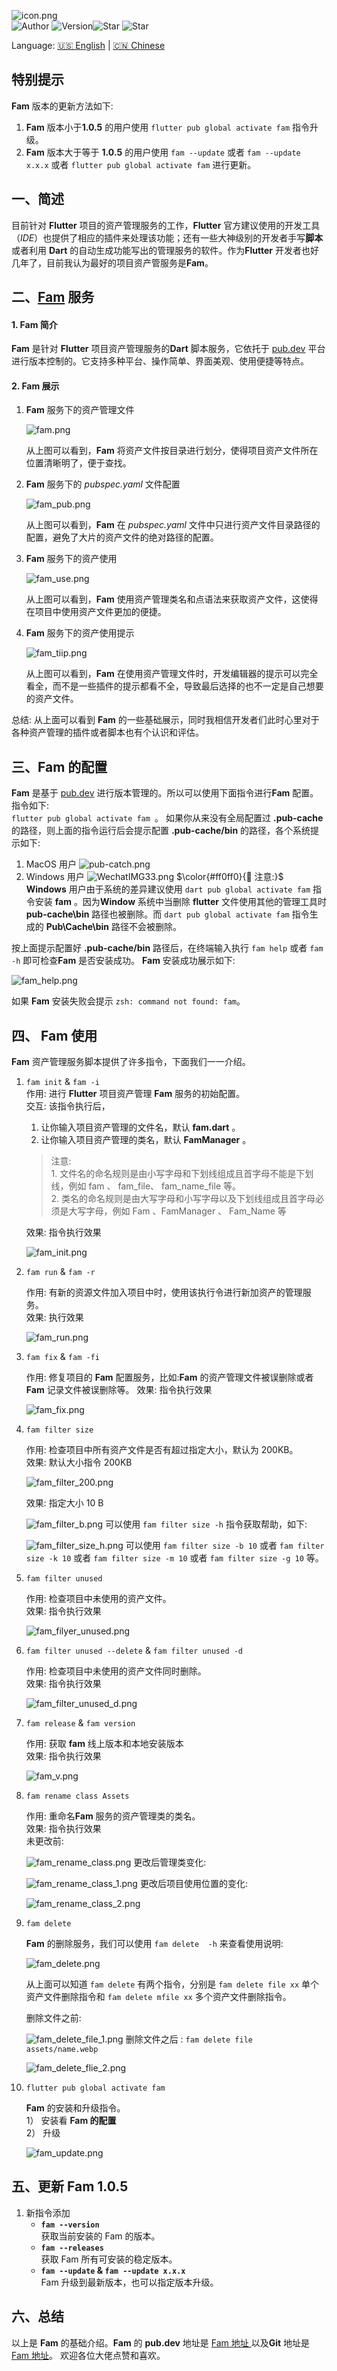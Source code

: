 

![icon.png](https://p3-juejin.byteimg.com/tos-cn-i-k3u1fbpfcp/1277c95cd18843a483fafe8c364a694f~tplv-k3u1fbpfcp-watermark.image?)    
![Author](https://github.com/zhoushuangjian001/flutter-fam/blob/master/images/author.png?raw=true) ![Version](https://github.com/zhoushuangjian001/flutter-fam/blob/master/images/version.png?raw=true&width=30%)![Star](https://github.com/zhoushuangjian001/flutter-fam/blob/master/images/star.png?raw=true)  ![Star](https://github.com/zhoushuangjian001/flutter-fam/blob/master/images/fork.png?raw=true)  


Language: [🇺🇸 English](https://pub.dev/packages/fam) | [🇨🇳 Chinese](https://github.com/zhoushuangjian001/pub_images/blob/master/fam/md/README.md)
## 特别提示
**Fam** 版本的更新方法如下:    
1. **Fam** 版本小于**1.0.5** 的用户使用 `flutter pub global activate fam` 指令升级。
2. **Fam** 版本大于等于 **1.0.5** 的用户使用 `fam --update` 或者 `fam --update x.x.x` 或者 `flutter pub global activate fam` 进行更新。
 
## 一、简述
目前针对 **Flutter**  项目的资产管理服务的工作，**Flutter** 官方建议使用的开发工具（*IDE*）也提供了相应的插件来处理该功能；还有一些大神级别的开发者手写**脚本**或者利用 **Dart** 的自动生成功能写出的管理服务的软件。作为**Flutter** 开发者也好几年了，目前我认为最好的项目资产管服务是**Fam**。

## 二、[Fam](https://pub.dev/packages/fam) 服务
#### 1. Fam 简介
**Fam** 是针对 **Flutter** 项目资产管理服务的**Dart** 脚本服务，它依托于 [pub.dev](https://pub.dev/https://pub.dev/) 平台进行版本控制的。它支持多种平台、操作简单、界面美观、使用便捷等特点。

#### 2. Fam 展示
1. **Fam** 服务下的资产管理文件

    ![fam.png](https://p1-juejin.byteimg.com/tos-cn-i-k3u1fbpfcp/e50cdf004d25459ba8c6ac1335fa9e77~tplv-k3u1fbpfcp-watermark.image?)
      
     从上图可以看到，**Fam** 将资产文件按目录进行划分，使得项目资产文件所在位置清晰明了，便于查找。
2. **Fam** 服务下的 *pubspec.yaml* 文件配置
                 
    ![fam_pub.png](https://p3-juejin.byteimg.com/tos-cn-i-k3u1fbpfcp/2ce95a8823b64c6e99e091efd72992ed~tplv-k3u1fbpfcp-watermark.image?)
    
    从上图可以看到，**Fam** 在 *pubspec.yaml* 文件中只进行资产文件目录路径的配置，避免了大片的资产文件的绝对路径的配置。
    
3. **Fam** 服务下的资产使用

    ![fam_use.png](https://p3-juejin.byteimg.com/tos-cn-i-k3u1fbpfcp/72d4580f3af54fd7b8994951ec730d8b~tplv-k3u1fbpfcp-watermark.image?)
    
    从上图可以看到，**Fam** 使用资产管理类名和点语法来获取资产文件，这使得在项目中使用资产文件更加的便捷。
    
4. **Fam** 服务下的资产使用提示

    ![fam_tiip.png](https://p1-juejin.byteimg.com/tos-cn-i-k3u1fbpfcp/53c6e5f6721f4db78c1299a2c45339e0~tplv-k3u1fbpfcp-watermark.image?)
    
     从上图可以看到，**Fam** 在使用资产管理文件时，开发编辑器的提示可以完全看全，而不是一些插件的提示都看不全，导致最后选择的也不一定是自己想要的资产文件。


总结: 从上面可以看到 **Fam** 的一些基础展示，同时我相信开发者们此时心里对于各种资产管理的插件或者脚本也有个认识和评估。

## 三、Fam 的配置

**Fam** 是基于 [pub.dev](https://pub.dev/packages/fam) 进行版本管理的。所以可以使用下面指令进行**Fam** 配置。 指令如下:    
`flutter pub global activate fam `。 如果你从来没有全局配置过 **.pub-cache** 的路径，则上面的指令运行后会提示配置 **.pub-cache/bin** 的路径，各个系统提示如下:

1. MacOS 用户
    ![pub-catch.png](https://p9-juejin.byteimg.com/tos-cn-i-k3u1fbpfcp/f774c0cf80364a8a8b5e7ee86136570c~tplv-k3u1fbpfcp-watermark.image?)
2. Windows 用户
    ![WechatIMG33.png](https://p1-juejin.byteimg.com/tos-cn-i-k3u1fbpfcp/99e032546a3b45669b14eb1e5b1ab8fb~tplv-k3u1fbpfcp-watermark.image?)
$\color{#ff0ff0}{📢 注意:}$    
**Windows** 用户由于系统的差异建议使用 `dart pub global activate fam` 指令安装 **fam** 。因为**Window** 系统中当删除 **flutter** 文件使用其他的管理工具时 **pub-cache\bin** 路径也被删除。而 `dart pub global activate fam` 指令生成的 **Pub\Cache\bin** 路径不会被删除。 

按上面提示配置好 **.pub-cache/bin** 路径后，在终端输入执行 `fam help` 或者 `fam -h` 即可检查**Fam** 是否安装成功。 **Fam** 安装成功展示如下:

![fam_help.png](https://p9-juejin.byteimg.com/tos-cn-i-k3u1fbpfcp/ffdcf3880e874549866bcf9db86b4069~tplv-k3u1fbpfcp-watermark.image?)

如果  **Fam** 安装失败会提示 `zsh: command not found: fam`。


##  四、 Fam 使用
**Fam** 资产管理服务脚本提供了许多指令，下面我们一一介绍。
1. `fam init`  & `fam -i`  
    作用: 进行 **Flutter** 项目资产管理 **Fam** 服务的初始配置。    
    交互: 该指令执行后，
    1. 让你输入项目资产管理的文件名，默认 **fam.dart** 。
    2. 让你输入项目资产管理的类名，默认 **FamManager** 。 
               
    > 注意:    
        1. 文件名的命名规则是由小写字母和下划线组成且首字母不能是下划线，例如 fam 、 fam_file、 fam_name_file 等。           
        2. 类名的命名规则是由大写字母和小写字母以及下划线组成且首字母必须是大写字母，例如 Fam 、FamManager 、 Fam_Name 等
   
   效果: 指令执行效果
   
    ![fam_init.png](https://p1-juejin.byteimg.com/tos-cn-i-k3u1fbpfcp/4807eb71527a4d5189c95447d01b716a~tplv-k3u1fbpfcp-watermark.image?)


2. `fam run` & `fam -r`
     
    作用: 有新的资源文件加入项目中时，使用该执行令进行新加资产的管理服务。    
    效果: 执行效果
    
    ![fam_run.png](https://p6-juejin.byteimg.com/tos-cn-i-k3u1fbpfcp/009f4b7885fe487d818062ae3aa32ce1~tplv-k3u1fbpfcp-watermark.image?)
    
3. `fam fix` & `fam -fi`    

    作用: 修复项目的 **Fam** 配置服务，比如:**Fam** 的资产管理文件被误删除或者 **Fam** 记录文件被误删除等。
    效果: 指令执行效果
    
    ![fam_fix.png](https://p6-juejin.byteimg.com/tos-cn-i-k3u1fbpfcp/d24448759f924496bca31c36ee0a99bc~tplv-k3u1fbpfcp-watermark.image?)
    
4. `fam filter size`
    
    作用: 检查项目中所有资产文件是否有超过指定大小，默认为  200KB。     
    效果: 默认大小指令 200KB
    
    ![fam_filter_200.png](https://p6-juejin.byteimg.com/tos-cn-i-k3u1fbpfcp/49d9298532584ef0ab4acc16751856d8~tplv-k3u1fbpfcp-watermark.image?)
    
    效果: 指定大小 10 B
    
    ![fam_filter_b.png](https://p1-juejin.byteimg.com/tos-cn-i-k3u1fbpfcp/1c85267b68a245709352ab526bb1561a~tplv-k3u1fbpfcp-watermark.image?)
    可以使用  `fam filter size -h` 指令获取帮助，如下:
    
    ![fam_filter_size_h.png](https://p1-juejin.byteimg.com/tos-cn-i-k3u1fbpfcp/70c46f10361d4051af5d841a3e7aacac~tplv-k3u1fbpfcp-watermark.image?)
    可以使用 `fam filter size -b 10` 或者 `fam filter size -k 10` 或者 `fam filter size -m 10` 或者 `fam filter size -g 10` 等。
    
 
 5. `fam filter unused`
      
    作用: 检查项目中未使用的资产文件。       
    效果: 指令执行效果
    
    ![fam_filyer_unused.png](https://p6-juejin.byteimg.com/tos-cn-i-k3u1fbpfcp/a5c5f4cb82494710908bf2b1d63b8503~tplv-k3u1fbpfcp-watermark.image?)
    
 6. `fam filter unused --delete` & `fam filter unused -d`
 
    作用: 检查项目中未使用的资产文件同时删除。        
    效果: 指令执行效果
  
      ![fam_filter_unused_d.png](https://p6-juejin.byteimg.com/tos-cn-i-k3u1fbpfcp/9224d181ddc24127b510c65f3b428b1a~tplv-k3u1fbpfcp-watermark.image?)
  
 7.  `fam release` &  `fam version`
 
     作用: 获取 **fam** 线上版本和本地安装版本      
     效果: 指令执行效果
      
      ![fam_v.png](https://p3-juejin.byteimg.com/tos-cn-i-k3u1fbpfcp/210a203e0f87419c9821ec4f648ae28d~tplv-k3u1fbpfcp-watermark.image?)
      
 8. `fam rename class Assets` 
     
     作用: 重命名**Fam** 服务的资产管理类的类名。      
     效果: 指令执行效果      
     未更改前: 
             
    ![fam_rename_class.png](https://p1-juejin.byteimg.com/tos-cn-i-k3u1fbpfcp/6c4031ff9e4e4f74adb7bf6abd9118c5~tplv-k3u1fbpfcp-watermark.image?)
     更改后管理类变化:
     
    ![fam_rename_class_1.png](https://p1-juejin.byteimg.com/tos-cn-i-k3u1fbpfcp/927ec5af204442de8f0e8a37d49fc75b~tplv-k3u1fbpfcp-watermark.image?)
    更改后项目使用位置的变化:
    
    ![fam_rename_class_2.png](https://p1-juejin.byteimg.com/tos-cn-i-k3u1fbpfcp/56bc4d06a69947c5bd9c03c89ef89918~tplv-k3u1fbpfcp-watermark.image?)
 
 9. `fam delete`
     
    **Fam** 的删除服务，我们可以使用 `fam delete  -h` 来查看使用说明:
    
    ![fam_delete.png](https://p3-juejin.byteimg.com/tos-cn-i-k3u1fbpfcp/1f93cf122aa64c7f939fb88992b97cc4~tplv-k3u1fbpfcp-watermark.image?)
    
    从上面可以知道 `fam delete` 有两个指令，分别是 `fam delete file xx` 单个资产文件删除指令和 `fam delete mfile xx` 多个资产文件删除指令。
    
    删除文件之前:  
    
    ![fam_delete_file_1.png](https://p6-juejin.byteimg.com/tos-cn-i-k3u1fbpfcp/64a9622a81f24ba3ba66ed60b866b9d9~tplv-k3u1fbpfcp-watermark.image?)
    删除文件之后 : `fam delete file assets/name.webp`
    
    ![fam_delete_flie_2.png](https://p3-juejin.byteimg.com/tos-cn-i-k3u1fbpfcp/43b163a0fd9542418d23520d50715c7c~tplv-k3u1fbpfcp-watermark.image?)
    
10. `flutter pub global activate fam`
    
    **Fam** 的安装和升级指令。      
    1） 安装看 **Fam 的配置**     
    2） 升级
        
    ![fam_update.png](https://p9-juejin.byteimg.com/tos-cn-i-k3u1fbpfcp/8b7feb16618a49ca83ceda3cbd0d63fc~tplv-k3u1fbpfcp-watermark.image?)

## 五、更新 Fam 1.0.5
  1. 新指令添加    
     - **`fam --version`**    
        获取当前安装的 Fam 的版本。
     - **`fam --releases`**    
        获取 Fam 所有可安装的稳定版本。
     - **`fam --update` & `fam --update x.x.x`**    
        Fam 升级到最新版本，也可以指定版本升级。
    
## 六、总结
  以上是 **Fam** 的基础介绍。**Fam** 的 **pub.dev** 地址是 [Fam 地址 ](https://pub.dev/packages/fam) 以及**Git** 地址是 [Fam 地址](https://github.com/zhoushuangjian001/fam)。 欢迎各位大佬点赞和喜欢。
